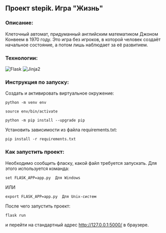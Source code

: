 ## Проект stepik. Игра "Жизнь"
### Описание:
Клеточный автомат, придуманный английским математиком Джоном Конвеем в 1970 году. Это игра без игроков, в которой человек создаёт начальное состояние, а потом лишь наблюдает за её развитием.


### Технологии:
![Flask](https://img.shields.io/badge/Flask-2.2.1-green)
![Jinja2](https://img.shields.io/badge/Jinja2-3.1.1-green)

### Инструкция по запуску:
Cоздать и активировать виртуальное окружение:

```
python -m venv env
```

```
source env/bin/activate
```

```
python -m pip install --upgrade pip
```

Установить зависимости из файла requirements.txt:

```
pip install -r requirements.txt
```

### Как запустить проект:
Необходимо сообщить фласку, какой файл требуется запускать. Для этого используется команда:
```
set FLASK_APP=app.py  Для Windows
```
ИЛИ
```
export FLASK_APP=app.py  Для Unix-систем
```
После чего запустить проект:
```
flask run
```
и перейти на стандартный адрес http://127.0.0.1:5000/ в браузере.

